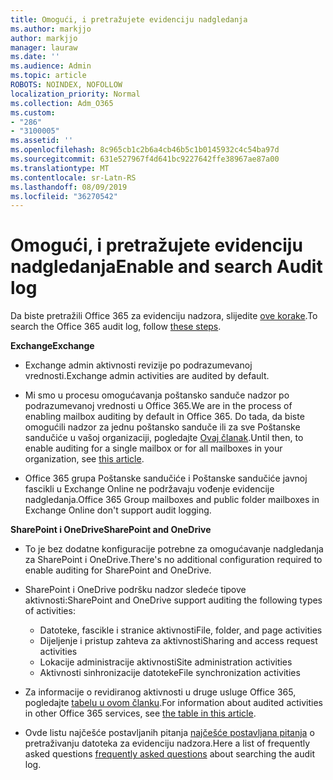 ```yaml
---
title: Omogući, i pretražujete evidenciju nadgledanja
ms.author: markjjo
author: markjjo
manager: lauraw
ms.date: ''
ms.audience: Admin
ms.topic: article
ROBOTS: NOINDEX, NOFOLLOW
localization_priority: Normal
ms.collection: Adm_O365
ms.custom:
- "286"
- "3100005"
ms.assetid: ''
ms.openlocfilehash: 8c965cb1c2b6a4cb46b5c1b0145932c4c54ba97d
ms.sourcegitcommit: 631e527967f4d641bc9227642ffe38967ae87a00
ms.translationtype: MT
ms.contentlocale: sr-Latn-RS
ms.lasthandoff: 08/09/2019
ms.locfileid: "36270542"
---
```

# <a name="enable-and-search-audit-log"></a><span data-ttu-id="540e0-102">Omogući, i pretražujete evidenciju nadgledanja</span><span class="sxs-lookup"><span data-stu-id="540e0-102">Enable and search Audit log</span></span>

<span data-ttu-id="540e0-103">Da biste pretražili Office 365 za evidenciju nadzora, slijedite [ove korake](https://docs.microsoft.com/office365/securitycompliance/search-the-audit-log-in-security-and-compliance#search-the-audit-log).</span><span class="sxs-lookup"><span data-stu-id="540e0-103">To search the Office 365 audit log, follow [these steps](https://docs.microsoft.com/office365/securitycompliance/search-the-audit-log-in-security-and-compliance#search-the-audit-log).</span></span>

<span data-ttu-id="540e0-104">**Exchange**</span><span class="sxs-lookup"><span data-stu-id="540e0-104">**Exchange**</span></span>

- <span data-ttu-id="540e0-105">Exchange admin aktivnosti revizije po podrazumevanoj vrednosti.</span><span class="sxs-lookup"><span data-stu-id="540e0-105">Exchange admin activities are audited by default.</span></span>

- <span data-ttu-id="540e0-106">Mi smo u procesu omogućavanja poštansko sanduče nadzor po podrazumevanoj vrednosti u Office 365.</span><span class="sxs-lookup"><span data-stu-id="540e0-106">We are in the process of enabling mailbox auditing by default in Office 365.</span></span> <span data-ttu-id="540e0-107">Do tada, da biste omogućili nadzor za jednu poštansko sanduče ili za sve Poštanske sandučiće u vašoj organizaciji, pogledajte [Ovaj članak](https://docs.microsoft.com/office365/securitycompliance/enable-mailbox-auditing).</span><span class="sxs-lookup"><span data-stu-id="540e0-107">Until then, to enable auditing for a single mailbox or for all mailboxes in your organization, see  [this article](https://docs.microsoft.com/office365/securitycompliance/enable-mailbox-auditing).</span></span>

- <span data-ttu-id="540e0-108">Office 365 grupa Poštanske sandučiće i Poštanske sandučiće javnoj fascikli u Exchange Online ne podržavaju vođenje evidencije nadgledanja.</span><span class="sxs-lookup"><span data-stu-id="540e0-108">Office 365 Group mailboxes and public folder mailboxes in Exchange Online don't support audit logging.</span></span>

<span data-ttu-id="540e0-109">**SharePoint i OneDrive**</span><span class="sxs-lookup"><span data-stu-id="540e0-109">**SharePoint and OneDrive**</span></span>

- <span data-ttu-id="540e0-110">To je bez dodatne konfiguracije potrebne za omogućavanje nadgledanja za SharePoint i OneDrive.</span><span class="sxs-lookup"><span data-stu-id="540e0-110">There's no additional configuration required to enable auditing for SharePoint and OneDrive.</span></span>

- <span data-ttu-id="540e0-111">SharePoint i OneDrive podršku nadzor sledeće tipove aktivnosti:</span><span class="sxs-lookup"><span data-stu-id="540e0-111">SharePoint and OneDrive support auditing the following types of activities:</span></span>

    - <span data-ttu-id="540e0-112">Datoteke, fascikle i stranice aktivnosti</span><span class="sxs-lookup"><span data-stu-id="540e0-112">File, folder, and page activities</span></span>
    - <span data-ttu-id="540e0-113">Dijeljenje i pristup zahteva za aktivnosti</span><span class="sxs-lookup"><span data-stu-id="540e0-113">Sharing and access request activities</span></span>
    - <span data-ttu-id="540e0-114">Lokacije administracije aktivnosti</span><span class="sxs-lookup"><span data-stu-id="540e0-114">Site administration activities</span></span>
    - <span data-ttu-id="540e0-115">Aktivnosti sinhronizacije datoteke</span><span class="sxs-lookup"><span data-stu-id="540e0-115">File synchronization activities</span></span>

- <span data-ttu-id="540e0-116">Za informacije o revidiranog aktivnosti u druge usluge Office 365, pogledajte [tabelu u ovom članku](https://docs.microsoft.com/office365/securitycompliance/search-the-audit-log-in-security-and-compliance#audited-activities).</span><span class="sxs-lookup"><span data-stu-id="540e0-116">For information about audited activities in other Office 365 services, see  [the table in this article](https://docs.microsoft.com/office365/securitycompliance/search-the-audit-log-in-security-and-compliance#audited-activities).</span></span>

- <span data-ttu-id="540e0-117">Ovde listu najčešće postavljanih pitanja [najčešće postavljana pitanja](https://docs.microsoft.com/office365/securitycompliance/search-the-audit-log-in-security-and-compliance#frequently-asked-questions) o pretraživanju datoteka za evidenciju nadzora.</span><span class="sxs-lookup"><span data-stu-id="540e0-117">Here a list of frequently asked questions [frequently asked questions](https://docs.microsoft.com/office365/securitycompliance/search-the-audit-log-in-security-and-compliance#frequently-asked-questions) about searching the audit log.</span></span>